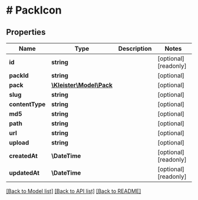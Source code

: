 # # PackIcon

## Properties

Name | Type | Description | Notes
------------ | ------------- | ------------- | -------------
**id** | **string** |  | [optional] [readonly]
**packId** | **string** |  | [optional]
**pack** | [**\Kleister\Model\Pack**](Pack.md) |  | [optional]
**slug** | **string** |  | [optional]
**contentType** | **string** |  | [optional]
**md5** | **string** |  | [optional]
**path** | **string** |  | [optional]
**url** | **string** |  | [optional]
**upload** | **string** |  | [optional]
**createdAt** | **\DateTime** |  | [optional] [readonly]
**updatedAt** | **\DateTime** |  | [optional] [readonly]

[[Back to Model list]](../../README.md#models) [[Back to API list]](../../README.md#endpoints) [[Back to README]](../../README.md)
